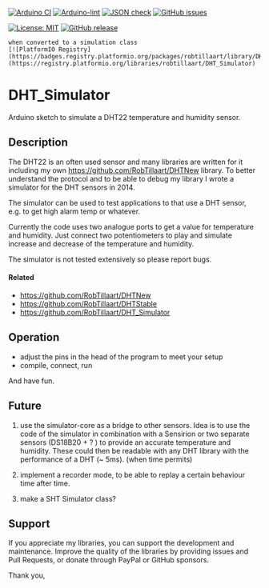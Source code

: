 
[![Arduino CI](https://github.com/RobTillaart/DHT_Simulator/workflows/Arduino%20CI/badge.svg)](https://github.com/marketplace/actions/arduino_ci)
[![Arduino-lint](https://github.com/RobTillaart/DHT_Simulator/actions/workflows/arduino-lint.yml/badge.svg)](https://github.com/RobTillaart/DHT_Simulator/actions/workflows/arduino-lint.yml)
[![JSON check](https://github.com/RobTillaart/DHT_Simulator/actions/workflows/jsoncheck.yml/badge.svg)](https://github.com/RobTillaart/DHT_Simulator/actions/workflows/jsoncheck.yml)
[![GitHub issues](https://img.shields.io/github/issues/RobTillaart/DHT_Simulator.svg)](https://github.com/RobTillaart/DHT_Simulator/issues)

[![License: MIT](https://img.shields.io/badge/license-MIT-green.svg)](https://github.com/RobTillaart/DHT_Simulator/blob/master/LICENSE)
[![GitHub release](https://img.shields.io/github/release/RobTillaart/DHT_Simulator.svg?maxAge=3600)](https://github.com/RobTillaart/DHT_Simulator/releases)

```
when converted to a simulation class
[![PlatformIO Registry](https://badges.registry.platformio.org/packages/robtillaart/library/DHT_Simulator.svg)](https://registry.platformio.org/libraries/robtillaart/DHT_Simulator)
```

# DHT_Simulator

Arduino sketch to simulate a DHT22 temperature and humidity sensor.


## Description

The DHT22 is an often used sensor and many libraries are written for it
including my own https://github.com/RobTillaart/DHTNew library. 
To better understand the protocol and to be able to debug my library 
I wrote a simulator for the DHT sensors in 2014.

The simulator can be used to test applications to that use a DHT sensor,
e.g. to get high alarm temp or whatever.

Currently the code uses two analogue ports to get a value for temperature 
and humidity. Just connect two potentiometers to play and simulate increase and 
decrease of the temperature and humidity.


The simulator is not tested extensively so please report bugs.

#### Related

- https://github.com/RobTillaart/DHTNew
- https://github.com/RobTillaart/DHTStable
- https://github.com/RobTillaart/DHT_Simulator


## Operation

- adjust the pins in the head of the program to meet your setup
- compile, connect, run

And have fun.


## Future

1) use the simulator-core as a bridge to other sensors.
Idea is to use the code of the simulator in combination with a 
Sensirion or two separate sensors (DS18B20 + ? ) to provide an 
accurate temperature and humidity. These could then be readable 
with any DHT library with the performance of a DHT (~ 5ms).
(when time permits)

2) implement a recorder mode, to be able to replay a certain
behaviour time after time. 

3) make a SHT Simulator class?


## Support

If you appreciate my libraries, you can support the development and maintenance.
Improve the quality of the libraries by providing issues and Pull Requests, or
donate through PayPal or GitHub sponsors.

Thank you,


